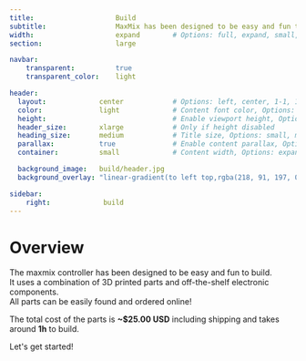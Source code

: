 ```yaml
---
title:                    Build
subtitle:                 MaxMix has been designed to be easy and fun to build.
width:                    expand        # Options: full, expand, small, xsmall
section:                  large

navbar:
    transparent:          true
    transparent_color:    light

header:
  layout:             center            # Options: left, center, 1-1, 1-2, 1-3 or 2-3. Left, right options display this pages title and subtitle. 1-1, 1-2, 1-3 or 2-3 options display content of block file/s.
  color:              light             # Content font color, Options: light, dark
  height:                               # Enable viewport height, Options: full
  header_size:        xlarge            # Only if height disabled
  heading_size:       medium            # Title size, Options: small, medium, large
  parallax:           true              # Enable content parallax, Options: true
  container:          small             # Content width, Options: expand, small, xsmall

  background_image:   build/header.jpg
  background_overlay: "linear-gradient(to left top,rgba(218, 91, 197, 0.8) 0%,rgba(151, 27, 191, 0.8) 30%,rgba(2, 8, 212, 0.8) 80%)"

sidebar:
    right:             build
---
```


# Overview

The maxmix controller has been designed to be easy and fun to build.  
It uses a combination of 3D printed parts and off-the-shelf electronic components.   
All parts can be easily found and ordered online!

The total cost of the parts is **~$25.00 USD** including shipping and takes around **1h** to build.

Let's get started!